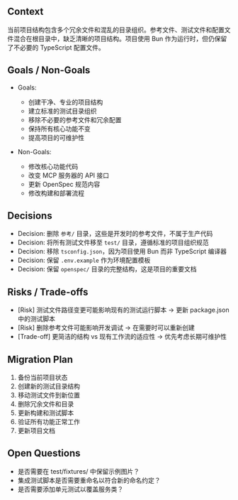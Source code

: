 ## Context

当前项目结构包含多个冗余文件和混乱的目录组织。参考文件、测试文件和配置文件混合在根目录中，缺乏清晰的项目结构。项目使用 Bun 作为运行时，但仍保留了不必要的 TypeScript 配置文件。

## Goals / Non-Goals

- Goals:
  - 创建干净、专业的项目结构
  - 建立标准的测试目录组织
  - 移除不必要的参考文件和冗余配置
  - 保持所有核心功能不变
  - 提高项目的可维护性

- Non-Goals:
  - 修改核心功能代码
  - 改变 MCP 服务器的 API 接口
  - 更新 OpenSpec 规范内容
  - 修改构建和部署流程

## Decisions

- Decision: 删除 `参考/` 目录，这些是开发时的参考文件，不属于生产代码
- Decision: 将所有测试文件移至 `test/` 目录，遵循标准的项目组织规范
- Decision: 移除 `tsconfig.json`，因为项目使用 Bun 而非 TypeScript 编译器
- Decision: 保留 `.env.example` 作为环境配置模板
- Decision: 保留 `openspec/` 目录的完整结构，这是项目的重要文档

## Risks / Trade-offs

- [Risk] 测试文件路径变更可能影响现有的测试运行脚本 → 更新 package.json 中的测试脚本
- [Risk] 删除参考文件可能影响开发调试 → 在需要时可以重新创建
- [Trade-off] 更简洁的结构 vs 现有工作流的适应性 → 优先考虑长期可维护性

## Migration Plan

1. 备份当前项目状态
2. 创建新的测试目录结构
3. 移动测试文件到新位置
4. 删除冗余文件和目录
5. 更新构建和测试脚本
6. 验证所有功能正常工作
7. 更新项目文档

## Open Questions

- 是否需要在 test/fixtures/ 中保留示例图片？
- 集成测试脚本是否需要重命名以符合新的命名约定？
- 是否需要添加单元测试以覆盖服务类？